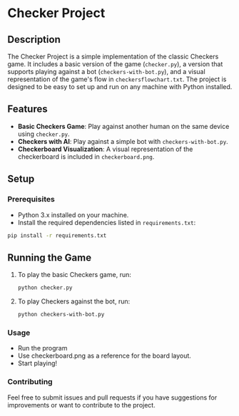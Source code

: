 # Checker Project

## Description
The Checker Project is a simple implementation of the classic Checkers game. It includes a basic version of the game (`checker.py`), a version that supports playing against a bot (`checkers-with-bot.py`), and a visual representation of the game's flow in `checkersflowchart.txt`. The project is designed to be easy to set up and run on any machine with Python installed.

## Features
- **Basic Checkers Game**: Play against another human on the same device using `checker.py`.
- **Checkers with AI**: Play against a simple bot with `checkers-with-bot.py`.
- **Checkerboard Visualization**: A visual representation of the checkerboard is included in `checkerboard.png`.

## Setup

### Prerequisites
- Python 3.x installed on your machine.
- Install the required dependencies listed in `requirements.txt`:

```bash
pip install -r requirements.txt
```

## Running the Game
1. To play the basic Checkers game, run:
   ```bash
   python checker.py
   ```
2. To play Checkers against the bot, run:
    ```bash
    python checkers-with-bot.py
    ```
### Usage

- Run the program      
- Use checkerboard.png as a reference for the board layout.
- Start playing!
  
### Contributing
Feel free to submit issues and pull requests if you have suggestions for improvements or want to contribute to the project.

